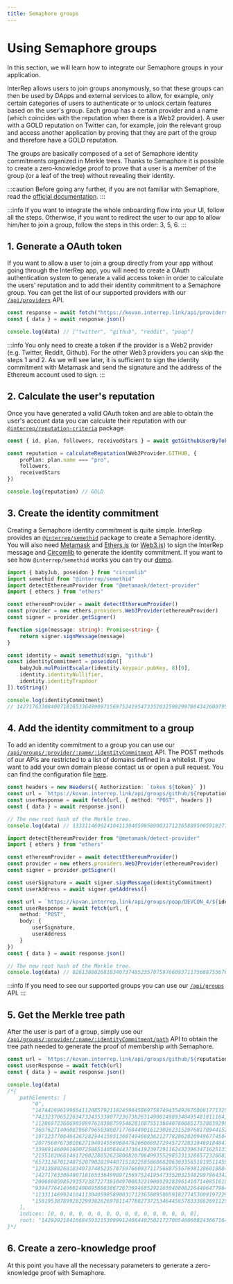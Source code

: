 ```yaml
---
title: Semaphore groups
---
```


# Using Semaphore groups

In this section, we will learn how to integrate our Semaphore groups in your application.

InterRep allows users to join groups anonymously, so that these groups can then be used by DApps and external services to allow, for example, only certain categories of users to authenticate or to unlock certain features based on the user's group. Each group has a certain provider and a name (which coincides with the reputation when there is a Web2 provider). A user with a GOLD reputation on Twitter can, for example, join the relevant group and access another application by proving that they are part of the group and therefore have a GOLD reputation.

The groups are basically composed of a set of Semaphore identity commitments organized in Merkle trees. Thanks to Semaphore it is possible to create a zero-knowledge proof to prove that a user is a member of the group (or a leaf of the tree) without revealing their identity.

:::caution
Before going any further, if you are not familiar with Semaphore, read the [official documentation](https://semaphore.appliedzkp.org).
:::

:::info
If you want to integrate the whole onboarding flow into your UI, follow all the steps. Otherwise, if you want to redirect the user to our app to allow him/her to join a group, follow the steps in this order: 3, 5, 6.
:::

## 1. Generate a OAuth token

If you want to allow a user to join a group directly from your app without going through the InterRep app, you will need to create a OAuth authentication system to generate a valid access token in order to calculate the users' reputation and to add their identity commitment to a Semaphore group. You can get the list of our supported providers with our [`/api/providers`](/api#apiproviders) API.

```typescript
const response = await fetch("https://kovan.interrep.link/api/providers")
const { data } = await response.json()

console.log(data) // ["twitter", "github", "reddit", "poap"]
```

:::info
You only need to create a token if the provider is a Web2 provider (e.g. Twitter, Reddit, Github). For the other Web3 providers you can skip the steps 1 and 2. As we will see later, it is sufficient to sign the identity commitment with Metamask and send the signature and the address of the Ethereum account used to sign.
:::

## 2. Calculate the user's reputation

Once you have generated a valid OAuth token and are able to obtain the user's account data you can calculate their reputation with our [`@interrep/reputation-criteria`](https://github.com/InterRep/interrep.js/tree/main/packages/reputation-criteria) package.

```typescript
const { id, plan, followers, receivedStars } = await getGithubUserByToken(token)

const reputation = calculateReputation(Web2Provider.GITHUB, {
    proPlan: plan.name === "pro",
    followers,
    receivedStars
})

console.log(reputation) // GOLD
```

## 3. Create the identity commitment

Creating a Semaphore identity commitment is quite simple. InterRep provides an [`@interrep/semethid`](https://github.com/InterRep/interrep.js/tree/main/packages/semethid) package to create a Semaphore identity. You will also need [Metamask](https://metamask.io/) and [Ethers.js](https://github.com/ethers-io/ethers.js/) (or [Web3.js](https://github.com/ChainSafe/web3.js)) to sign the InterRep message and [Circomlib](https://github.com/iden3/circomlib) to generate the identity commitment. If you want to see how `@interrep/semethid` works you can try our [demo](https://js.interrep.link/semethid/).

```typescript
import { babyJub, poseidon } from "circomlib"
import semethid from "@interrep/semethid"
import detectEthereumProvider from "@metamask/detect-provider"
import { ethers } from "ethers"

const ethereumProvider = await detectEthereumProvider()
const provider = new ethers.providers.Web3Provider(ethereumProvider)
const signer = provider.getSigner()

function sign(message: string): Promise<string> {
    return signer.signMessage(message)
}

const identity = await semethid(sign, "github")
const identityCommitment = poseidon([
    babyJub.mulPointEscalar(identity.keypair.pubKey, 8)[0],
    identity.identityNullifier,
    identity.identityTrapdoor
]).toString()

console.log(identityCommitment)
// 14271763308400718165336499097156975241954733520325982997864342600795471836726
```

## 4. Add the identity commitment to a group

To add an identity commitment to a group you can use our [`/api/groups/:provider/:name/:identityCommitment`](/api#apigroupsprovidernameidentitycommitment) API. The POST methods of our APIs are restricted to a list of domains defined in a whitelist. If you want to add your own domain please contact us or open a pull request. You can find the configuration file [here](https://github.com/InterRep/reputation-service/blob/main/src/config.ts).

```typescript title="Adding identity commitments to groups with Web2 providers (e.g Github)."
const headers = new Headers({ Authorization: `token ${token}` })
const url = `https://kovan.interrep.link/api/groups/github/${reputation}/${identityCommitment}`
const userResponse = await fetch(url, { method: "POST", headers })
const { data } = await response.json()

// The new root hash of the Merkle tree.
console.log(data) // 13331146992410411304059858900317123658895005918277453009197229807340014528595
```

```typescript title="Adding identity commitments to groups with Web3 providers (e.g POAP)."
import detectEthereumProvider from "@metamask/detect-provider"
import { ethers } from "ethers"

const ethereumProvider = await detectEthereumProvider()
const provider = new ethers.providers.Web3Provider(ethereumProvider)
const signer = provider.getSigner()

const userSignature = await signer.signMessage(identityCommitment)
const userAddress = await signer.getAddress()

const url = `https://kovan.interrep.link/api/groups/poap/DEVCON_4/${identityCommitment}`
const userResponse = await fetch(url, {
    method: "POST",
    body: {
        userSignature,
        userAddress
    }
})
const { data } = await response.json()

// The new root hash of the Merkle tree.
console.log(data) // 82613880268183407374852357075976609371175688755676981206018884971008854919953
```

:::info
If you need to see our supported groups you can use our [`/api/groups`](/api#apigroups) API.
:::

## 5. Get the Merkle tree path

After the user is part of a group, simply use our [`/api/groups/:provider/:name/:identityCommitment/path`](/api#apigroupsprovidernameidentitycommitmentpath) API to obtain the tree path needed to generate the proof of membership with Semaphore.

```typescript
const url = `https://kovan.interrep.link/api/groups/github/${reputation}/${identityCommitment}/path`
const userResponse = await fetch(url)
const { data } = await response.json()

console.log(data)
/*{
    pathElements: [
        "0",
        "14744269619966411208579211824598458697587494354926760081771325075741142829156",
        "7423237065226347324353380772367382631490014989348495481811164164159255474657",
        "11286972368698509976183087595462810875513684078608517520839298933882497716792",
        "3607627140608796879659380071776844901612302623152076817094415224584923813162",
        "19712377064642672829441595136074946683621277828620209496774504837737984048981",
        "20775607673010627194014556968476266066927294572720319469184847051418138353016",
        "3396914609616007258851405644437304192397291162432396347162513310381425243293",
        "21551820661461729022865262380882070649935529853313286572328683688269863701601",
        "6573136701248752079028194407151022595060682063033565181951145966236778420039",
        "12413880268183407374852357075976609371175688755676981206018884971008854919922",
        "14271763308400718165336499097156975241954733520325982997864342600795471836726",
        "20066985985293572387227381049700832219069292839614107140851619262827735677018",
        "9394776414966240069580838672673694685292165040808226440647796406499139370960",
        "11331146992410411304059858900317123658895005918277453009197229807340014528524",
        "15819538789928229930262697811477882737253464456578333862691129291651619515538"
    ],
    indices: [0, 0, 0, 0, 0, 0, 0, 0, 0, 0, 0, 0, 0, 0, 0, 0],
    root: "14292921841668459321530999124084402502172700548060824366716414263194752155209"
}*/
```

## 6. Create a zero-knowledge proof

At this point you have all the necessary parameters to generate a zero-knowledge proof with Semaphore.

